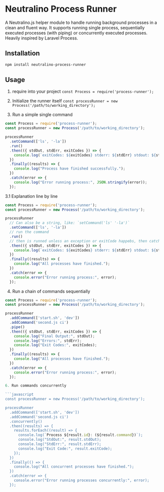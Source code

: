 # Neutralino Process Runner

A Neutralino.js helper module to handle running background processes in a clean and fluent way. It supports running single process, sequentially executed processes (with piping) or concurrently executed processes.
Heavily inspired by Laravel Process.

## Installation

```bash
npm install neutralino-process-runner
```

## Usage

1. require into your project
`const Process = require('process-runner');`

2. Initialize the runner itself
`const processRunner = new Process('/path/to/working_directory');`

3. Run a simple single command
```javascript
const Process = require('process-runner');
const processRunner = new Process('/path/to/working_directory');

processRunner
  .setCommand(['ls', '-la']) 
  .run() 
  .then(({ stdOut, stdErr, exitCodes }) => {
    console.log(`exitCodes: ${exitCodes} stderr: ${stdErr} stdout: ${stdOut} `);
  })
  .finally((results) => {
    console.log("Process have finished successfully.");
  })
  .catch(error => {
    console.log("Error running process:", JSON.stringify(error));
  });
```

3.1 Explanation line by line

```javascript
const Process = require('process-runner');
const processRunner = new Process('/path/to/working_directory');

processRunner
  // Can also be a string, like: `setCommand('ls' '-la')`
  .setCommand(['ls', '-la']) 
  // run the command
  .run() 
  // then is runned unless an exception or exitCode happebs, then catch is runned instead
  .then(({ stdOut, stdErr, exitCodes }) => {
    console.log(`exitCodes: ${exitCodes} stderr: ${stdErr} stdout: ${stdOut} `); 
  })
  .finally((results) => {
    console.log("All processes have finished.");
  })
  .catch(error => {
    console.error("Error running process:", error);
  });
```

4. Run a chain of commands sequentially

```javascript
const Process = require('process-runner');
const processRunner = new Process('/path/to/working_directory');

processRunner
  .addCommand(['start.sh', 'dev'])
  .addCommand('second.js ci')
  .pipe()
  .then(({ stdOut, stdErr, exitCodes }) => {
    console.log("Final Output:", stdOut);
    console.log("Errors:", stdErr);
    console.log("Exit Codes:", exitCodes);
  })
  .finally((results) => {
    console.log("All processes have finished.");
  })
  .catch(error => {
    console.error("Error running process:", error);
  });

6. Run commands concurrently

```javascript
const processRunner = new Process('/path/to/working_directory');

processRunner
  .addCommand(['start.sh', 'dev'])
  .addCommand('second.js ci')
  .concurrently()
  .then((results) => {
    results.forEach((result) => {
      console.log(`Process ${result.id}: (${result.command})`);
      console.log("StdOut:", result.stdOut);
      console.log("StdErr:", result.stdErr);
      console.log("Exit Code:", result.exitCode);
    });
  })
  .finally(() => {
    console.log("All concurrent processes have finished.");
  })
  .catch(error => {
    console.error("Error running processes concurrently:", error);
  });
```
